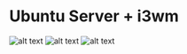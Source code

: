 # Ubuntu Server + i3wm 
![alt text](http://www.imageup.ru/img217/2681336/screenshot-from-2017-02-12-22-44-28.png)
![alt text](http://www.imageup.ru/img217/2681346/screenshot-from-2017-02-13-15-36-00.png)
![alt text]()
